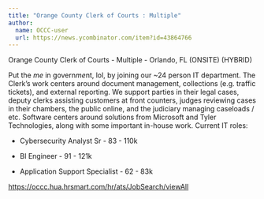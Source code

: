 ```yaml
---
title: "Orange County Clerk of Courts : Multiple"
author:
  name: OCCC-user
  url: https://news.ycombinator.com/item?id=43864766
---
```

Orange County Clerk of Courts - Multiple - Orlando, FL (ONSITE) (HYBRID)

Put the *me* in govern*me*nt, lol, by joining our ~24 person IT department. The Clerk’s work centers around document management, collections (e.g. traffic tickets), and external reporting. We support parties in their legal cases, deputy clerks assisting customers at front counters, judges reviewing cases in their chambers, the public online, and the judiciary managing caseloads &#x2F; etc. Software centers around solutions from Microsoft and Tyler Technologies, along with some important in-house work. Current IT roles:

* Cybersecurity Analyst Sr - 83 - 110k

* BI Engineer - 91 - 121k

* Application Support Specialist - 62 - 83k

<a href="https:&#x2F;&#x2F;occc.hua.hrsmart.com&#x2F;hr&#x2F;ats&#x2F;JobSearch&#x2F;viewAll" rel="nofollow">https:&#x2F;&#x2F;occc.hua.hrsmart.com&#x2F;hr&#x2F;ats&#x2F;JobSearch&#x2F;viewAll</a>
<JobApplication />
